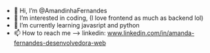- 👋 Hi, I’m @AmandinhaFernandes
- 👀 I’m interested in coding, (I love frontend as much as backend lol)
- 🌱 I’m currently learning javasript and python
- 📫 How to reach me --> linkedin: www.linkedin.com/in/amanda-fernandes-desenvolvedora-web

<!---
AmandinhaFernandes/AmandinhaFernandes is a ✨ special ✨ repository because its `README.md` (this file) appears on your GitHub profile.
You can click the Preview link to take a look at your changes.
--->
